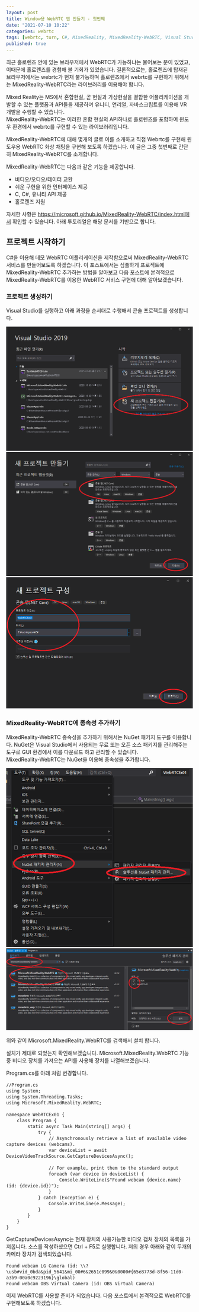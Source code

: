 ```yaml
---
layout: post
title: Window용 WebRTC 앱 만들기 - 첫번째
date: "2021-07-10 10:22"
categories: webrtc
tags: [webrtc, turn, C#, MixedReality, MixedReality-WebRTC, Visual Studio]
published: true
---
```


최근 홀로렌즈 안에 있는 브라우저에서 WebRTC가 가능하냐는 물어보는 분이 있었고, 이때문에 홀로렌즈를 경험해 볼 기회가 있었습니다. 결론적으로는, 홀로렌즈에 탑재된 브라우저에서는 webrtc가 현재 불가능하며 홀로렌즈에서 webrtc를 구현하기 위해서는 MixedReality-WebRTC라는 라이브러리를 이용해야 합니다.  

Mixed Reality는 MS에서 혼합현실, 곧 현실과 가상현실을 결합한 어플리케이션을 개발할 수 있는 플랫폼과 API들을 제공하며 유니티, 언리얼, 자바스크립트를 이용해 VR 개발을 수행할 수 있습니다.  
MixedReality-WebRTC는 이러한 혼합 현실의 API하나로 홀로렌즈를 포함하여 윈도우 환경에서 webrtc를 구현할 수 있는 라이브러리입니다.  

MixedReality-WebRTC에 대해 몇개의 글로 이를 소개하고 직접 Webrtc를 구현해 윈도우용 WebRTC 화상 채팅을 구현해 보도록 하겠습니다. 이 글은 그중 첫번째로 간단히 MixedReality-WebRTC를 소개합니다.

MixedReality-WebRTC는 다음과 같은 기능을 제공합니다.
- 비디오/오디오/데이터 교환
- 쉬운 구현을 위한 인터페이스 제공
- C, C#, 유니티 API 제공
- 홀로렌즈 지원

자세한 사항은 https://microsoft.github.io/MixedReality-WebRTC/index.html에서 확인할 수 있습니다. 아래 투토리얼은 해당 문서를 기반으로 합니다.

## 프로젝트 시작하기
C#을 이용해 데모 WebRTC 어플리케이션을 제작함으로써 MixedReality-WebRTC 서비스를 만들어보도록 하겠습니다. 이 포스트에서는 심플하게 프로젝트에 MixedReality-WebRTC 추가하는 방법을 알아보고 다음 포스트에 본격적으로 MixedReality-WebRTC를 이용한 WebRTC 서비스 구현에 대해 알아보겠습니다.

### 프로젝트 생성하기
Visual Studio를 실행하고 아래 과정을 순서대로 수행해서 콘솔 프로젝트를 생성합니다.

![프로젝트 생성하기](/assets/images/2021-07-10/webrtc01.png)
![프로젝트 생성하기](/assets/images/2021-07-10/webrtc02.png)
![프로젝트 생성하기](/assets/images/2021-07-10/webrtc03.png)

### MixedReality-WebRTC에 종속성 추가하기
MixedReality-WebRTC 종속성을 추가하기 위해서는 NuGet 패키지 도구를 이용합니다. NuGet은 Visual Studio에서 사용되는 무료 또는 오픈 소스 패키지를 관리해주는 도구로 GUI 환경에서 이를 다운로드 하고 관리할 수 있습니다.  
MixedReality-WebRTC는 NuGet을 이용해 종속성을 추가합니다.

![종속성추가](/assets/images/2021-07-10/webrtc04.png)
![종속성추가](/assets/images/2021-07-10/webrtc05.png)

위와 같이 Microsoft.MixedReality.WebRTC를 검색해서 설치 합니다.


설치가 제대로 되었는지 확인해보겠습니다. Microsoft.MixedReality.WebRTC 기능 중 비디오 장치를 가져오는 API를 사용해 장치를 나열해보겠습니다.

Program.cs를 아래 처럼 변경합니다.
```
//Program.cs
using System;
using System.Threading.Tasks;
using Microsoft.MixedReality.WebRTC;

namespace WebRTCEx01 {
	class Program {
        static async Task Main(string[] args) {
            try {
                // Asynchronously retrieve a list of available video capture devices (webcams).
                var deviceList = await DeviceVideoTrackSource.GetCaptureDevicesAsync();

                // For example, print them to the standard output
                foreach (var device in deviceList) {
                    Console.WriteLine($"Found webcam {device.name} (id: {device.id})");
                }
            } catch (Exception e) {
                Console.WriteLine(e.Message);
            }
        }
    }
}
```

GetCaptureDevicesAsync는 현재 장치의 사용가능한 비디오 갭처 장치의 목록을 가져옵니다.
소스를 작성하셨으면 Ctrl + F5로 실행합니다. 저의 경우 아래와 같이 두개의 카메라 장치가 검색되었습니다.

```
Found webcam LG Camera (id: \\?\usb#vid_0bda&pid_5641&mi_00#6&2651c099&0&0000#{65e8773d-8f56-11d0-a3b9-00a0c9223196}\global)
Found webcam OBS Virtual Camera (id: OBS Virtual Camera)
```

이제 WebRTC를 사용할 준비가 되었습니다. 다음 포스트에서 본격적으로 WebRTC를 구현해보도록 하겠습니다.

